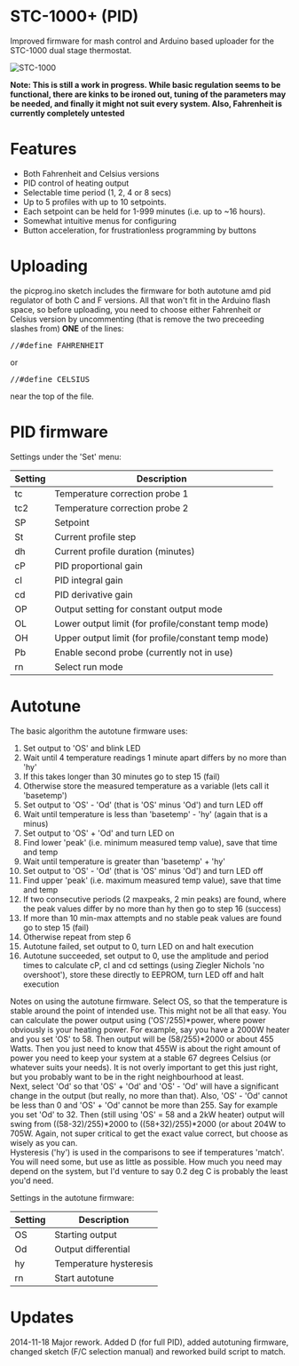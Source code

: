 STC\-1000+ (PID)
================

Improved firmware for mash control and Arduino based uploader for the STC-1000 dual stage thermostat.

![STC-1000](http://img.diytrade.com/cdimg/1066822/11467124/0/1261107339/temperature_controllers_STC-1000.jpg)

**Note: This is still a work in progress. While basic regulation seems to be functional, there are kinks to be ironed out, tuning of the parameters may be needed, and finally it might not suit every system. Also, Fahrenheit is currently completely untested**

Features
========
* Both Fahrenheit and Celsius versions
* PID control of heating output
* Selectable time period (1, 2, 4 or 8 secs)
* Up to 5 profiles with up to 10 setpoints.
* Each setpoint can be held for 1-999 minutes (i.e. up to ~16 hours).
* Somewhat intuitive menus for configuring
* Button acceleration, for frustrationless programming by buttons

Uploading
=========
the picprog.ino sketch includes the firmware for both autotune amd pid regulator of both C and F versions. All that won't fit in the Arduino flash space, so before uploading, you need to choose either Fahrenheit or Celsius version by uncommenting (that is remove the two preceeding slashes from) **ONE** of the lines:
<pre>
//#define FAHRENHEIT
</pre>
or
<pre>
//#define CELSIUS
</pre>
near the top of the file.

PID firmware
============

Settings under the 'Set' menu:

|Setting|Description|
|-------|-----------|
|tc|Temperature correction probe 1|
|tc2|Temperature correction probe 2|
|SP|Setpoint|
|St|Current profile step|
|dh|Current profile duration (minutes)|
|cP|PID proportional gain|
|cI|PID integral gain|
|cd|PID derivative gain|
|OP|Output setting for constant output mode|
|OL|Lower output limit (for profile/constant temp mode)|
|OH|Upper output limit (for profile/constant temp mode)|
|Pb|Enable second probe (currently not in use)|
|rn|Select run mode|


Autotune
========

The basic algorithm the autotune firmware uses:

1. Set output to 'OS' and blink LED
2. Wait until 4 temperature readings 1 minute apart differs by no more than 'hy'
3. If this takes longer than 30 minutes go to step 15 (fail)
4. Otherwise store the measured temperature as a variable (lets call it 'basetemp')
5. Set output to 'OS' - 'Od' (that is 'OS' minus 'Od') and turn LED off
6. Wait until temperature is less than 'basetemp' - 'hy' (again that is a minus)
7. Set output to 'OS' + 'Od' and turn LED on
8. Find lower 'peak' (i.e. minimum measured temp value), save that time and temp
9. Wait until temperature is greater than 'basetemp' + 'hy'
10. Set output to 'OS' - 'Od' (that is 'OS' minus 'Od') and turn LED off
11. Find upper 'peak' (i.e. maximum measured temp value), save that time and temp
12. If two consecutive periods (2 maxpeaks, 2 min peaks) are found, where the peak values differ by no more than hy then go to step 16 (success)
13. If more than 10 min-max attempts and no stable peak values are found go to step 15 (fail)
14. Otherwise repeat from step 6
15. Autotune failed, set output to 0, turn LED on and halt execution
16. Autotune succeeded, set output to 0, use the amplitude and period times to calculate cP, cI and cd settings (using Ziegler Nichols 'no overshoot'), store these directly to EEPROM, turn LED off and halt execution 

Notes on using the autotune firmware. Select OS, so that the temperature is stable around the point of intended use. This might not be all that easy. You can calculate the power output using ('OS'/255)\*power, where power obviously is your heating power. For example, say you have a 2000W heater and you set 'OS' to 58. Then output will be (58/255)\*2000 or about 455 Watts. Then you just need to know that 455W is about the right amount of power you need to keep your system at a stable 67 degrees Celsius (or whatever suits your needs). It is not overly important to get this just right, but you probably want to be in the right neighbourhood at least.<br>
Next, select 'Od' so that 'OS' + 'Od' and 'OS' - 'Od' will have a significant change in the output (but really, no more than that). Also, 'OS' - 'Od' cannot be less than 0 and 'OS' + 'Od' cannot be more than 255. Say for example you set 'Od' to 32. Then (still using 'OS' = 58 and a 2kW heater) output will swing from ((58-32)/255)\*2000 to ((58+32)/255)\*2000 (or about 204W to 705W. Again, not super critical to get the exact value correct, but choose as wisely as you can.<br>
Hysteresis ('hy') is used in the comparisons to see if temperatures 'match'. You will need some, but use as little as possible. How much you need may depend on the system, but I'd venture to say 0.2 deg C is probably the least you'd need.

Settings in the autotune firmware:

|Setting|Description|
|-------|-----------|
|OS|Starting output|
|Od|Output differential|
|hy|Temperature hysteresis|
|rn|Start autotune|


Updates
=======
2014-11-18 Major rework. Added D (for full PID), added autotuning firmware, changed sketch (F/C selection manual) and reworked build script to match.

